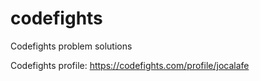 # codefights
Codefights problem solutions

Codefights profile: https://codefights.com/profile/jocalafe
